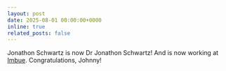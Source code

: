 ```yaml
---
layout: post
date: 2025-08-01 00:00:00+0000
inline: true
related_posts: false
---
```


Jonathon Schwartz is now Dr Jonathon Schwartz! And is now working at [Imbue](https://imbue.com). Congratulations, Johnny!
